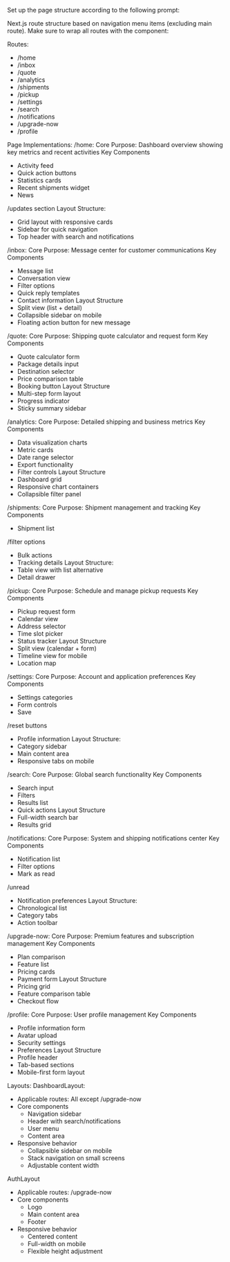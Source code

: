 Set up the page structure according to the following prompt:
   
<page-structure-prompt>
Next.js route structure based on navigation menu items (excluding main route). Make sure to wrap all routes with the component:

Routes:
- /home
- /inbox
- /quote
- /analytics
- /shipments
- /pickup
- /settings
- /search
- /notifications
- /upgrade-now
- /profile

Page Implementations:
/home:
Core Purpose: Dashboard overview showing key metrics and recent activities
Key Components
- Activity feed
- Quick action buttons
- Statistics cards
- Recent shipments widget
- News

/updates section
Layout Structure:
- Grid layout with responsive cards
- Sidebar for quick navigation
- Top header with search and notifications

/inbox:
Core Purpose: Message center for customer communications
Key Components
- Message list
- Conversation view
- Filter options
- Quick reply templates
- Contact information
Layout Structure
- Split view (list + detail)
- Collapsible sidebar on mobile
- Floating action button for new message

/quote:
Core Purpose: Shipping quote calculator and request form
Key Components
- Quote calculator form
- Package details input
- Destination selector
- Price comparison table
- Booking button
Layout Structure
- Multi-step form layout
- Progress indicator
- Sticky summary sidebar

/analytics:
Core Purpose: Detailed shipping and business metrics
Key Components
- Data visualization charts
- Metric cards
- Date range selector
- Export functionality
- Filter controls
Layout Structure
- Dashboard grid
- Responsive chart containers
- Collapsible filter panel

/shipments:
Core Purpose: Shipment management and tracking
Key Components
- Shipment list

/filter options
- Bulk actions
- Tracking details
Layout Structure:
- Table view with list alternative
- Detail drawer

/pickup:
Core Purpose: Schedule and manage pickup requests
Key Components
- Pickup request form
- Calendar view
- Address selector
- Time slot picker
- Status tracker
Layout Structure
- Split view (calendar + form)
- Timeline view for mobile
- Location map

/settings:
Core Purpose: Account and application preferences
Key Components
- Settings categories
- Form controls
- Save

/reset buttons
- Profile information
Layout Structure:
- Category sidebar
- Main content area
- Responsive tabs on mobile

/search:
Core Purpose: Global search functionality
Key Components
- Search input
- Filters
- Results list
- Quick actions
Layout Structure
- Full-width search bar
- Results grid

/notifications:
Core Purpose: System and shipping notifications center
Key Components
- Notification list
- Filter options
- Mark as read

/unread
- Notification preferences
Layout Structure:
- Chronological list
- Category tabs
- Action toolbar

/upgrade-now:
Core Purpose: Premium features and subscription management
Key Components
- Plan comparison
- Feature list
- Pricing cards
- Payment form
Layout Structure
- Pricing grid
- Feature comparison table
- Checkout flow

/profile:
Core Purpose: User profile management
Key Components
- Profile information form
- Avatar upload
- Security settings
- Preferences
Layout Structure
- Profile header
- Tab-based sections
- Mobile-first form layout

Layouts:
DashboardLayout:
- Applicable routes: All except /upgrade-now
- Core components
  - Navigation sidebar
  - Header with search/notifications
  - User menu
  - Content area
- Responsive behavior
  - Collapsible sidebar on mobile
  - Stack navigation on small screens
  - Adjustable content width

AuthLayout
- Applicable routes: /upgrade-now
- Core components
  - Logo
  - Main content area
  - Footer
- Responsive behavior
  - Centered content
  - Full-width on mobile
  - Flexible height adjustment
</page-structure-prompt>